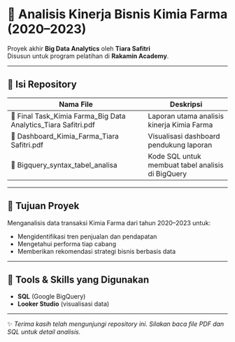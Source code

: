 # 🧪 Analisis Kinerja Bisnis Kimia Farma (2020–2023)

Proyek akhir **Big Data Analytics** oleh **Tiara Safitri**  
Disusun untuk program pelatihan di **Rakamin Academy**.

---

## 📂 Isi Repository

| Nama File | Deskripsi |
|-----------|-----------|
| 📄 Final Task_Kimia Farma_Big Data Analytics_Tiara Safitri.pdf | Laporan utama analisis kinerja Kimia Farma |
| 📄 Dashboard_Kimia_Farma_Tiara Safitri.pdf | Visualisasi dashboard pendukung laporan |
| 📄 Bigquery_syntax_tabel_analisa | Kode SQL untuk membuat tabel analisis di BigQuery |

---

## 🎯 Tujuan Proyek

Menganalisis data transaksi Kimia Farma dari tahun 2020–2023 untuk:
- Mengidentifikasi tren penjualan dan pendapatan
- Mengetahui performa tiap cabang
- Memberikan rekomendasi strategi bisnis berbasis data

---

## 🔧 Tools & Skills yang Digunakan

- **SQL** (Google BigQuery)
- **Looker Studio** (visualisasi data)

---

✨ *Terima kasih telah mengunjungi repository ini. Silakan baca file PDF dan SQL untuk detail analisis.*
